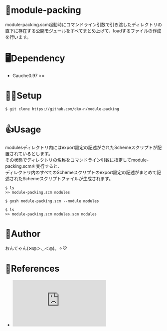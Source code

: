 # 🧰module-packing
module-packing.scm起動時にコマンドライン引数で引き渡したディレクトリの直下に存在する公開モジュールをすべてまとめ上げて、loadするファイルの作成を行います。

# 🖥Dependency
* Gauche0.97 >=

# 👩‍💻Setup
```
$ git clone https://github.com/dko-n/module-packing
```

# 👍Usage
modulesディレクトリ内にはexport設定の記述がされたSchemeスクリプトが配置されているとします。  
その状態でディレクトリの名称をコマンドライン引数に指定してmodule-packing.scmを実行すると、  
ディレクトリ内のすべてのSchemeスクリプトのexport設定の記述がまとめて記述されたSchemeスクリプトファイルが生成されます。
```
$ ls
>> module-packing.scm modules

$ gosh module-packing.scm --module modules

$ ls
>> module-packing.scm modules.scm modules
```
# 📝Author
おんてゃん(⋈◍＞◡＜◍)。✧♡

# 📖References
* ![Gauche ユーザリファレンス](http://practical-scheme.net/gauche/man/gauche-refj/index.html)

